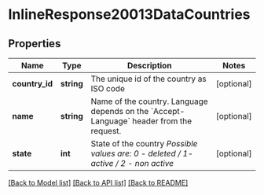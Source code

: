 # InlineResponse20013DataCountries

## Properties
Name | Type | Description | Notes
------------ | ------------- | ------------- | -------------
**country_id** | **string** | The unique id of the country as ISO code | [optional] 
**name** | **string** | Name of the country. Language depends on the &#x60;Accept-Language&#x60; header from the request. | [optional] 
**state** | **int** | State of the country *Possible values are: 0 - deleted / 1- active / 2 - non active* | [optional] 

[[Back to Model list]](../../README.md#documentation-for-models) [[Back to API list]](../../README.md#documentation-for-api-endpoints) [[Back to README]](../../README.md)

